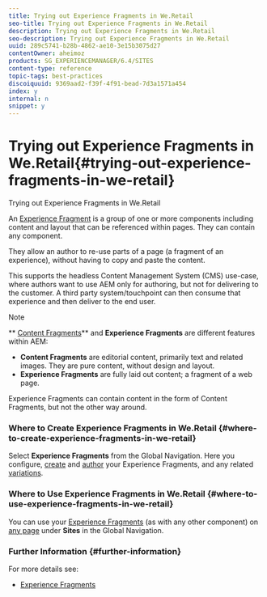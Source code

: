 ```yaml
---
title: Trying out Experience Fragments in We.Retail
seo-title: Trying out Experience Fragments in We.Retail
description: Trying out Experience Fragments in We.Retail
seo-description: Trying out Experience Fragments in We.Retail
uuid: 289c5741-b28b-4862-ae10-3e15b3075d27
contentOwner: aheimoz
products: SG_EXPERIENCEMANAGER/6.4/SITES
content-type: reference
topic-tags: best-practices
discoiquuid: 9369aad2-f39f-4f91-bead-7d3a1571a454
index: y
internal: n
snippet: y
---
```


# Trying out Experience Fragments in We.Retail{#trying-out-experience-fragments-in-we-retail}

Trying out Experience Fragments in We.Retail

An [Experience Fragment](../../../sites/authoring/using/experience-fragments.md) is a group of one or more components including content and layout that can be referenced within pages. They can contain any component.

They allow an author to re-use parts of a page (a fragment of an experience), without having to copy and paste the content.

This supports the headless Content Management System (CMS) use-case, where authors want to use AEM only for authoring, but not for delivering to the customer. A third party system/touchpoint can then consume that experience and then deliver to the end user.

>[!NOTE]
>
>** [Content Fragments](../../../sites/developing/using/we-retail-content-fragments.md)** and **Experience Fragments** are different features within AEM:
>
>* **Content Fragments** are editorial content, primarily text and related images. They are pure content, without design and layout.
>* **Experience Fragments** are fully laid out content; a fragment of a web page.  
>
>Experience Fragments can contain content in the form of Content Fragments, but not the other way around.

### Where to Create Experience Fragments in We.Retail {#where-to-create-experience-fragments-in-we-retail}

Select **Experience Fragments** from the Global Navigation. Here you configure, [create](../../../sites/authoring/using/experience-fragments.md#creating-an-experience-fragment) and [author](../../../sites/authoring/using/experience-fragments.md#authoringyourexperiencefragment) your Experience Fragments, and any related [variations](../../../sites/authoring/using/experience-fragments.md#creatingexperiencefragmentsvariants).

### Where to Use Experience Fragments in We.Retail {#where-to-use-experience-fragments-in-we-retail}

You can use your [Experience Fragments](../../../sites/authoring/using/experience-fragments.md#usingyizrexperiencefragments) (as with any other component) on [any page](../../../sites/authoring/using/editing-content.md) under **Sites** in the Global Navigation.

### Further Information {#further-information}

<!--
Comment Type: remark
Last Modified By: Alison Heimoz (aheimoz)
Last Modified Date: 2018-11-19T02:07:24.632-0500
<p>Add more links as and when they become available.....<br /> </p>
-->

For more details see:

* [Experience Fragments](../../../sites/authoring/using/experience-fragments.md)

